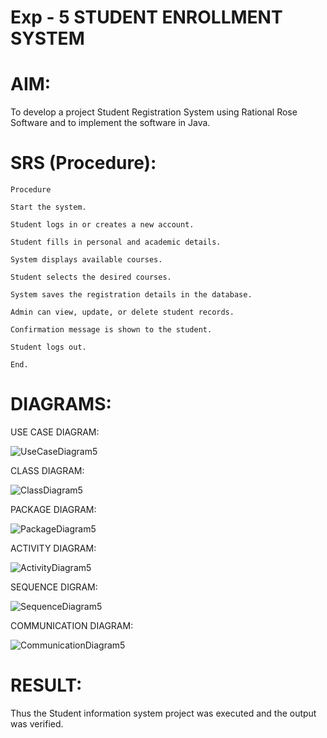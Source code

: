 # Exp - 5 STUDENT ENROLLMENT SYSTEM

# AIM:

To develop a project Student Registration System using Rational Rose Software and to implement the software in Java.


# SRS (Procedure):

```
Procedure

Start the system.

Student logs in or creates a new account.

Student fills in personal and academic details.

System displays available courses.

Student selects the desired courses.

System saves the registration details in the database.

Admin can view, update, or delete student records.

Confirmation message is shown to the student.

Student logs out.

End.
```
# DIAGRAMS:

USE CASE DIAGRAM:

![UseCaseDiagram5](https://github.com/user-attachments/assets/37059921-b239-4d6f-b8a9-e604754e1f64)

CLASS DIAGRAM:

![ClassDiagram5](https://github.com/user-attachments/assets/c71cef4a-3eca-411b-857a-a375ade6fb68)

PACKAGE DIAGRAM:

![PackageDiagram5](https://github.com/user-attachments/assets/7a4fe71e-e039-4c34-b94b-810608e6b614)

ACTIVITY DIAGRAM:

![ActivityDiagram5](https://github.com/user-attachments/assets/8e87ef1f-0794-4bea-83cc-1334340c144f)

SEQUENCE DIGRAM:

![SequenceDiagram5](https://github.com/user-attachments/assets/2316d2ef-c184-4dad-b1e0-f54572610abc)

COMMUNICATION DIAGRAM:

![CommunicationDiagram5](https://github.com/user-attachments/assets/c6b69dd0-10d0-499f-932f-4352f3b56100)


# RESULT:
Thus the Student information system project was executed and the output was verified.
